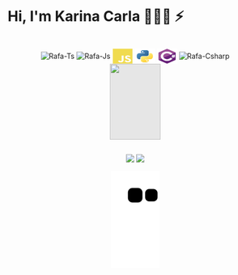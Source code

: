 # Hi, I'm Karina Carla 👩🏽‍💻 ⚡
<div align="center">
 
<div style="display: inline_block"><br>
<img  align="center" alt="Rafa-Ts" height="30" width="40" src="https://cdn.jsdelivr.net/gh/devicons/devicon/icons/html5/html5-plain-wordmark.svg"/>
 <img align="center" alt="Rafa-Js" height="30" width="40"src="https://cdn.jsdelivr.net/gh/devicons/devicon/icons/css3/css3-plain-wordmark.svg" />
 <img align="center" alt="Rafa-Js" height="30" width="40" src="https://raw.githubusercontent.com/devicons/devicon/master/icons/javascript/javascript-plain.svg">
 <img align="center" alt="Rafa-Python" height="30" width="40" src="https://raw.githubusercontent.com/devicons/devicon/master/icons/python/python-original.svg">
 <img align="center" alt="Rafa-Csharp" height="30" width="40" src="https://raw.githubusercontent.com/devicons/devicon/master/icons/csharp/csharp-original.svg">
 <img align="center" alt="Rafa-Csharp" height="30" width="40" src="https://cdn.jsdelivr.net/gh/devicons/devicon/icons/selenium/selenium-original.svg" />
          
  
  
 <img style="display: block;-webkit-user-select: none;margin: auto;cursor: zoom-in;background-color: hsl(0, 0%, 90%);" src="https://1.bp.blogspot.com/-fRs_0mFIrWM/VAhqJXR1pmI/AAAAAAAALkQ/JRScFBJzIpw/s1600/Vegeta%2B3.gif" width="100" height="150">
</div>
  
  ##
 
<div> 
 
 <a href = "mailto:contatorafaballerini@gmail.com"><img src="https://img.shields.io/badge/-Gmail-%23333?style=for-the-badge&logo=gmail&logoColor=white" target="_blank"></a>
  <a href="https://www.linkedin.com/in/rafaella-ballerini-45875016a" target="_blank"><img src="https://img.shields.io/badge/-LinkedIn-%230077B5?style=for-the-badge&logo=linkedin&logoColor=white" target="_blank"></a> 
 
  ![Snake animation](https://github.com/rafaballerini/rafaballerini/blob/output/github-contribution-grid-snake.svg)
 
</div>
